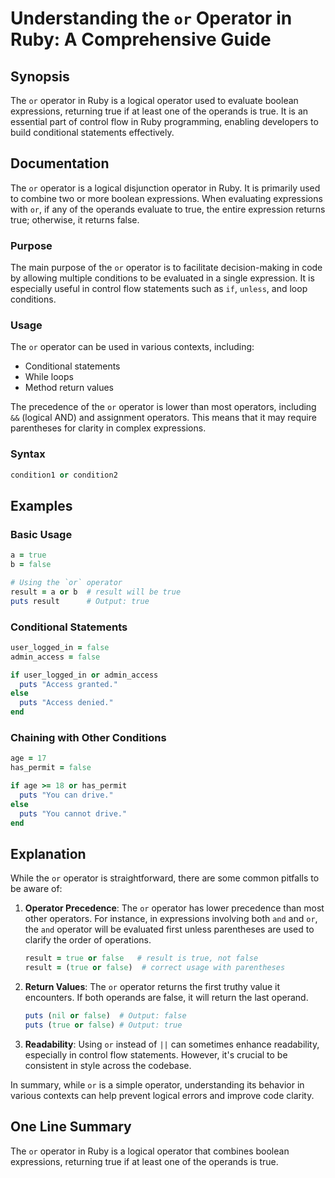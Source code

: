 <!--
Meta Description: # Understanding the `or` Operator in Ruby: A Comprehensive Guide ## Synopsis The `or` operator in Ruby is a logical operator used to evaluate boolean ...
Meta Keywords: operator, true, false, ruby, puts
-->

# Understanding the `or` Operator in Ruby: A Comprehensive Guide

## Synopsis
The `or` operator in Ruby is a logical operator used to evaluate boolean expressions, returning true if at least one of the operands is true. It is an essential part of control flow in Ruby programming, enabling developers to build conditional statements effectively.

## Documentation
The `or` operator is a logical disjunction operator in Ruby. It is primarily used to combine two or more boolean expressions. When evaluating expressions with `or`, if any of the operands evaluate to true, the entire expression returns true; otherwise, it returns false.

### Purpose
The main purpose of the `or` operator is to facilitate decision-making in code by allowing multiple conditions to be evaluated in a single expression. It is especially useful in control flow statements such as `if`, `unless`, and loop conditions.

### Usage
The `or` operator can be used in various contexts, including:

- Conditional statements
- While loops
- Method return values

The precedence of the `or` operator is lower than most operators, including `&&` (logical AND) and assignment operators. This means that it may require parentheses for clarity in complex expressions.

### Syntax
```ruby
condition1 or condition2
```

## Examples

### Basic Usage
```ruby
a = true
b = false

# Using the `or` operator
result = a or b  # result will be true
puts result      # Output: true
```

### Conditional Statements
```ruby
user_logged_in = false
admin_access = false

if user_logged_in or admin_access
  puts "Access granted."
else
  puts "Access denied."
end
```

### Chaining with Other Conditions
```ruby
age = 17
has_permit = false

if age >= 18 or has_permit
  puts "You can drive."
else
  puts "You cannot drive."
end
```

## Explanation
While the `or` operator is straightforward, there are some common pitfalls to be aware of:

1. **Operator Precedence**: The `or` operator has lower precedence than most other operators. For instance, in expressions involving both `and` and `or`, the `and` operator will be evaluated first unless parentheses are used to clarify the order of operations.

   ```ruby
   result = true or false   # result is true, not false
   result = (true or false)  # correct usage with parentheses
   ```

2. **Return Values**: The `or` operator returns the first truthy value it encounters. If both operands are false, it will return the last operand.

   ```ruby
   puts (nil or false)  # Output: false
   puts (true or false) # Output: true
   ```

3. **Readability**: Using `or` instead of `||` can sometimes enhance readability, especially in control flow statements. However, it's crucial to be consistent in style across the codebase.

In summary, while `or` is a simple operator, understanding its behavior in various contexts can help prevent logical errors and improve code clarity.

## One Line Summary
The `or` operator in Ruby is a logical operator that combines boolean expressions, returning true if at least one of the operands is true.